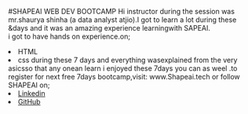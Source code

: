 
#SHAPEAI WEB DEV BOOTCAMP
Hi instructor during the session was mr.shaurya shinha (a data analyst atjio).I got to learn a lot during these &days and it was an amazing experience learningwith SAPEAI.
<br> i got to have hands on experience.on;
<li>HTML
  <li>css
    <be>during these 7 days and everything wasexplained from the very asicsso that any onean learn
      i enjoyed these 7days you can as weel .to register for next free 7days bootcamp,visit:
      www.Shapeai.tech
      or follow SHAPEAI on;
      <li><a href="http://in.linked.com/company/shapeai">Linkedin</a>
      <li><a href="https//githu.com/shapeai">GitHub</a>
